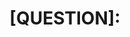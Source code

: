 ---
name: Question
about: A query about the project or request for support.
title: "[QUESTION]: "
labels: question, needs triage
assignees: 'bicobus'

---